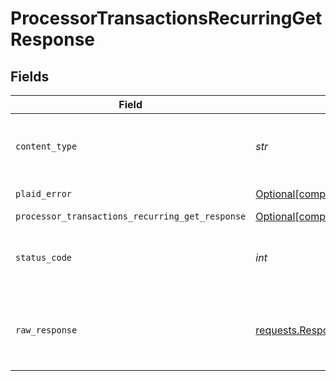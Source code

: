 # ProcessorTransactionsRecurringGetResponse


## Fields

| Field                                                                                                                              | Type                                                                                                                               | Required                                                                                                                           | Description                                                                                                                        |
| ---------------------------------------------------------------------------------------------------------------------------------- | ---------------------------------------------------------------------------------------------------------------------------------- | ---------------------------------------------------------------------------------------------------------------------------------- | ---------------------------------------------------------------------------------------------------------------------------------- |
| `content_type`                                                                                                                     | *str*                                                                                                                              | :heavy_check_mark:                                                                                                                 | HTTP response content type for this operation                                                                                      |
| `plaid_error`                                                                                                                      | [Optional[components.PlaidError]](../../models/shared/plaiderror.md)                                                               | :heavy_minus_sign:                                                                                                                 | Error response                                                                                                                     |
| `processor_transactions_recurring_get_response`                                                                                    | [Optional[components.ProcessorTransactionsRecurringGetResponse]](../../models/shared/processortransactionsrecurringgetresponse.md) | :heavy_minus_sign:                                                                                                                 | OK                                                                                                                                 |
| `status_code`                                                                                                                      | *int*                                                                                                                              | :heavy_check_mark:                                                                                                                 | HTTP response status code for this operation                                                                                       |
| `raw_response`                                                                                                                     | [requests.Response](https://requests.readthedocs.io/en/latest/api/#requests.Response)                                              | :heavy_minus_sign:                                                                                                                 | Raw HTTP response; suitable for custom response parsing                                                                            |